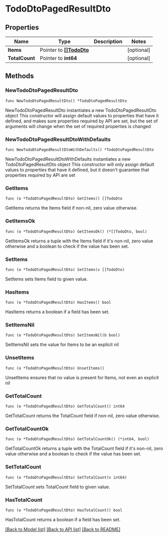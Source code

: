 # TodoDtoPagedResultDto

## Properties

Name | Type | Description | Notes
------------ | ------------- | ------------- | -------------
**Items** | Pointer to [**[]TodoDto**](TodoDto.md) |  | [optional] 
**TotalCount** | Pointer to **int64** |  | [optional] 

## Methods

### NewTodoDtoPagedResultDto

`func NewTodoDtoPagedResultDto() *TodoDtoPagedResultDto`

NewTodoDtoPagedResultDto instantiates a new TodoDtoPagedResultDto object
This constructor will assign default values to properties that have it defined,
and makes sure properties required by API are set, but the set of arguments
will change when the set of required properties is changed

### NewTodoDtoPagedResultDtoWithDefaults

`func NewTodoDtoPagedResultDtoWithDefaults() *TodoDtoPagedResultDto`

NewTodoDtoPagedResultDtoWithDefaults instantiates a new TodoDtoPagedResultDto object
This constructor will only assign default values to properties that have it defined,
but it doesn't guarantee that properties required by API are set

### GetItems

`func (o *TodoDtoPagedResultDto) GetItems() []TodoDto`

GetItems returns the Items field if non-nil, zero value otherwise.

### GetItemsOk

`func (o *TodoDtoPagedResultDto) GetItemsOk() (*[]TodoDto, bool)`

GetItemsOk returns a tuple with the Items field if it's non-nil, zero value otherwise
and a boolean to check if the value has been set.

### SetItems

`func (o *TodoDtoPagedResultDto) SetItems(v []TodoDto)`

SetItems sets Items field to given value.

### HasItems

`func (o *TodoDtoPagedResultDto) HasItems() bool`

HasItems returns a boolean if a field has been set.

### SetItemsNil

`func (o *TodoDtoPagedResultDto) SetItemsNil(b bool)`

 SetItemsNil sets the value for Items to be an explicit nil

### UnsetItems
`func (o *TodoDtoPagedResultDto) UnsetItems()`

UnsetItems ensures that no value is present for Items, not even an explicit nil
### GetTotalCount

`func (o *TodoDtoPagedResultDto) GetTotalCount() int64`

GetTotalCount returns the TotalCount field if non-nil, zero value otherwise.

### GetTotalCountOk

`func (o *TodoDtoPagedResultDto) GetTotalCountOk() (*int64, bool)`

GetTotalCountOk returns a tuple with the TotalCount field if it's non-nil, zero value otherwise
and a boolean to check if the value has been set.

### SetTotalCount

`func (o *TodoDtoPagedResultDto) SetTotalCount(v int64)`

SetTotalCount sets TotalCount field to given value.

### HasTotalCount

`func (o *TodoDtoPagedResultDto) HasTotalCount() bool`

HasTotalCount returns a boolean if a field has been set.


[[Back to Model list]](../README.md#documentation-for-models) [[Back to API list]](../README.md#documentation-for-api-endpoints) [[Back to README]](../README.md)


